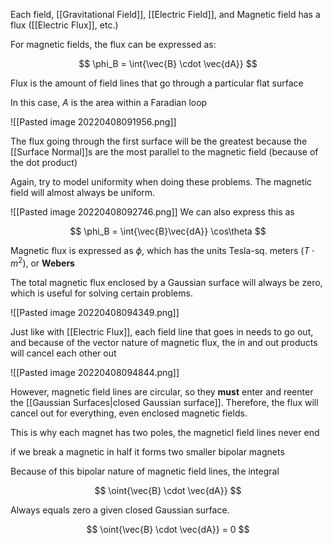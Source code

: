 Each field, [[Gravitational Field]], [[Electric Field]], and Magnetic field has a flux ([[Electric Flux]], etc.)

For magnetic fields, the flux can be expressed as:

$$
\phi_B = \int{\vec{B} \cdot \vec{dA}}
$$

Flux is the amount of field lines that go through a particular flat surface

In this case, $A$ is the area within a Faradian loop

![[Pasted image 20220408091956.png]]

The flux going through the first surface will be the greatest because the [[Surface Normal]]s are the most parallel to the magnetic field (because of the dot product)

Again, try to model uniformity when doing these problems. The magnetic field will almost always be uniform.


![[Pasted image 20220408092746.png]]
We can also express this as 

$$
\phi_B = \int{\vec{B}\vec{dA}} \cos\theta
$$

Magnetic flux is expressed as $\phi$, which has the units Tesla-sq. meters ($T \cdot m^2$), or **Webers**

The total magnetic flux enclosed by a Gaussian surface will always be zero, which is useful for solving certain problems.

![[Pasted image 20220408094349.png]]

Just like with [[Electric Flux]], each field line that goes in needs to go out, and because of the vector nature of magnetic flux, the in and out products will cancel each other out

![[Pasted image 20220408094844.png]]

However, magnetic field lines are circular, so they **must** enter and reenter the [[Gaussian Surfaces|closed Gaussian surface]]. Therefore, the flux will cancel out for everything, even enclosed magnetic fields.

This is why each magnet has two poles, the magneticl field lines never end

if we break a magnetic in half it forms two smaller bipolar magnets

Because of this bipolar nature of magnetic field lines, the integral

$$
\oint{\vec{B} \cdot \vec{dA}}
$$

Always equals zero a given closed Gaussian surface.

$$
\oint{\vec{B} \cdot \vec{dA}} = 0
$$
